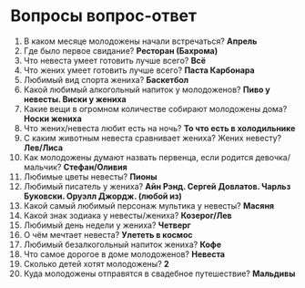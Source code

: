# Вопросы вопрос-ответ

1. В каком месяце молодожены начали  встречаться? **Апрель**
6. Где было первое свидание? **Ресторан (Бахрома)**
2. Что невеста умеет готовить лучше всего? **Всё**
3. Что жених умеет готовить лучше всего? **Паста Карбонара**
24. Любимый вид спорта жениха? **Баскетбол**
28. Какой любимый алкогольный напиток у молодоженов? **Пиво у невесты. Виски у жениха**
29. Какие вещи в огромном количестве собирают молодожены дома? **Носки жениха**
53. Что жених/невеста любит есть на ночь? **То что есть в холодильнике**
58. С каким животным невеста сравнивает жениха? Жених невесту? **Лев/Лиса**
72. Как молодожены думают назвать первенца, если родится девочка/мальчик? **Стефан/Оливия**
64. Любимые цветы невесты? **Пионы**
93. Любимый писатель у жениха? **Айн Рэнд. Сергей Довлатов. Чарльз Буковски. Оруэлл Джордж. (любой из)**
99. Какой самый любимый персонаж мультика у невесты? **Масяня**
97. Какой знак зодиака у невесты/жениха? **Козерог/Лев**
80. Любимый день недели у жениха? **Четверг**
12. О чём мечтает невеста? **Улететь в космос**
57. Любимый безалкогольный напиток жениха? **Кофе**
41. Что самое дорогое в доме молодоженов? **Невеста**
15. Сколько детей хотят молодожены? **2**
16. Куда молодожены отправятся в свадебное путешествие? **Мальдивы**